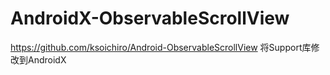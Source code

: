 # AndroidX-ObservableScrollView
https://github.com/ksoichiro/Android-ObservableScrollView
将Support库修改到AndroidX
